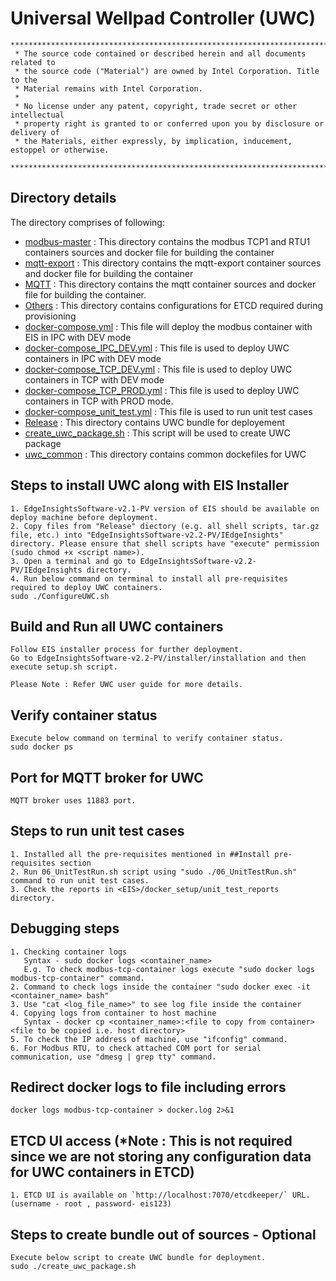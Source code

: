 # Universal Wellpad Controller (UWC)

```
********************************************************************************************************************
 * The source code contained or described herein and all documents related to
 * the source code ("Material") are owned by Intel Corporation. Title to the
 * Material remains with Intel Corporation.
 *
 * No license under any patent, copyright, trade secret or other intellectual
 * property right is granted to or conferred upon you by disclosure or delivery of
 * the Materials, either expressly, by implication, inducement, estoppel or otherwise.
 **********************************************************************************************************************
```
## Directory details
The directory comprises of following:
* <a href="https://github.impcloud.net/uwc/UWC-Core/tree/master/modbus-master">modbus-master</a> :
  This directory contains the modbus TCP1 and RTU1 containers sources and docker file for building the container
* <a href="https://github.impcloud.net/uwc/UWC-Core/tree/master/mqtt-export">mqtt-export</a> :
  This directory contains the mqtt-export container sources and docker file for building the container 
* <a href="https://github.impcloud.net/uwc/UWC-Core/tree/master/MQTT">MQTT</a> :
  This directory contains the mqtt container sources and docker file for building the container.
* <a href="https://github.impcloud.net/uwc/UWC-Core/tree/master/Others">Others</a> :
  This directory contains configurations for ETCD required during provisioning
* <a href="https://github.impcloud.net/uwc/UWC-Core/blob/master/docker-compose.yml">docker-compose.yml</a> :
  This file will deploy the modbus container with EIS in IPC with DEV mode
* <a href="https://github.impcloud.net/uwc/UWC-Core/tree/master/docker-compose_IPC_DEV.yml">docker-compose_IPC_DEV.yml</a> :
  This file is used to deploy UWC containers in IPC with DEV mode
* <a href="https://github.impcloud.net/uwc/UWC-Core/tree/master/docker-compose_TCP_DEV.yml">docker-compose_TCP_DEV.yml</a> :
  This file is used to deploy UWC containers in TCP with DEV mode
* <a href="https://github.impcloud.net/uwc/UWC-Core/tree/master/docker-compose_TCP_PROD.yml">docker-compose_TCP_PROD.yml</a> :
  This file is used to deploy UWC containers in TCP with PROD mode.
* <a href="https://github.impcloud.net/uwc/UWC-Core/tree/master/docker-compose_unit_test.yml">docker-compose_unit_test.yml</a> :
  This file is used to run unit test cases
* <a href="https://github.impcloud.net/uwc/UWC-Core/tree/master/Release">Release</a> :
  This directory contains UWC bundle for deployement
* <a href="https://github.impcloud.net/uwc/UWC-Core/tree/master/create_uwc_package.sh">create_uwc_package.sh</a> :
  This script will be used to create UWC package
* <a href="https://github.impcloud.net/uwc/UWC-Core/tree/master/uwc_common">uwc_common</a> :
  This directory contains common dockefiles for UWC

## Steps to install UWC along with EIS Installer 
```
1. EdgeInsightsSoftware-v2.1-PV version of EIS should be available on deploy machine before deployment. 
2. Copy files from "Release" diectory (e.g. all shell scripts, tar.gz file, etc.) into "EdgeInsightsSoftware-v2.2-PV/IEdgeInsights" directory. Please ensure that shell scripts have "execute" permission (sudo chmod +x <script name>).
3. Open a terminal and go to EdgeInsightsSoftware-v2.2-PV/IEdgeInsights directory.
4. Run below command on terminal to install all pre-requisites required to deploy UWC containers.
sudo ./ConfigureUWC.sh 
```

## Build and Run all UWC containers
```
Follow EIS installer process for further deployment.
Go to EdgeInsightsSoftware-v2.2-PV/installer/installation and then execute setup.sh script.

Please Note : Refer UWC user guide for more details.
```

## Verify container status
```
Execute below command on terminal to verify container status.
sudo docker ps
```
## Port for MQTT broker for UWC
```
MQTT broker uses 11883 port.
```

## Steps to run unit test cases
```
1. Installed all the pre-requisites mentioned in ##Install pre-requisites section
2. Run 06_UnitTestRun.sh script using "sudo ./06_UnitTestRun.sh" command to run unit test cases.
3. Check the reports in <EIS>/docker_setup/unit_test_reports directory.
```

## Debugging steps
```
1. Checking container logs 
   Syntax - sudo docker logs <container_name>
   E.g. To check modbus-tcp-container logs execute "sudo docker logs modbus-tcp-container" command.
2. Command to check logs inside the container "sudo docker exec -it <container_name> bash"
3. Use "cat <log_file_name>" to see log file inside the container
4. Copying logs from container to host machine
   Syntax - docker cp <container_name>:<file to copy from container> <file to be copied i.e. host directory>
5. To check the IP address of machine, use "ifconfig" command.
6. For Modbus RTU, to check attached COM port for serial communication, use "dmesg | grep tty" command.
```

## Redirect docker logs to file including errors
```
docker logs modbus-tcp-container > docker.log 2>&1
```

## ETCD UI access (*Note : This is not required since we are not storing any configuration data for UWC containers in ETCD)
```
1. ETCD UI is available on `http://localhost:7070/etcdkeeper/` URL. (username - root , password- eis123)
```

## Steps to create bundle out of sources - Optional 
```
Execute below script to create UWC bundle for deployment.
sudo ./create_uwc_package.sh
```
